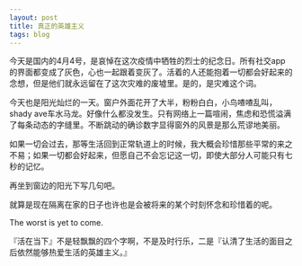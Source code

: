 ```yaml
---
layout: post
title: 真正的英雄主义
tags: blog
---
```


今天是国内的4月4号，是哀悼在这次疫情中牺牲的烈士的纪念日。所有社交app的界面都变成了灰色，心也一起跟着变灰了。活着的人还能抱着一切都会好起来的念想，但是他们就永远留在了这次灾难的废墟里。是的，是灾难这个词。



今天也是阳光灿烂的一天。窗户外面花开了大半，粉粉白白，小鸟喳喳乱叫，shady ave车水马龙。好像什么都没发生。只有网络上一篇喧闹，焦虑和恐慌溢满了每条动态的字缝里。不断跳动的确诊数字显得窗外的风景是那么荒谬地美丽。

如果一切会过去，那等生活回到正常轨道上的时候，我大概会珍惜那些平常的来之不易；如果一切都会好起来，但愿自己不会忘记这一切，即使大部分人可能只有七秒的记忆。



再坐到窗边的阳光下写几句吧。

就算是现在隔离在家的日子也许也是会被将来的某个时刻怀念和珍惜着的呢。

The worst is yet to come.

『活在当下』不是轻飘飘的四个字啊，不是及时行乐，二是『认清了生活的面目之后依然能够热爱生活的英雄主义。』

